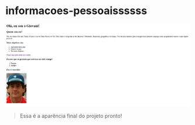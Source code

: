 # informacoes-pessoaissssss

<img src="./assets/projeto-pronto.png" alt="projeto-pronto">

> Essa é a aparência final do projeto pronto!
